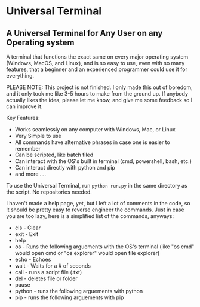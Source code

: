 
# Universal Terminal
A Universal Terminal for Any User on any Operating system
-
A terminal that functions the exact same on every major operating system (Windows, MacOS, and Linux), and is so easy to use, even with so many features, that a beginner and an experienced programmer could use it for everything.

PLEASE NOTE:
This project is not finished. I only made this out of boredom, and it only took me like 3-5 hours to make from the ground up. If anybody actually likes the idea, please let me know, and give me some feedback so I can improve it.

Key Features:
- Works seamlessly on any computer with Windows, Mac, or Linux
- Very Simple to use
- All commands have alternative phrases in case one is easier to remember 
- Can be scripted, like batch filed
- Can interact with the OS's built in terminal (cmd, powershell, bash, etc.)
- Can interact directly with python and pip
- and more ....

To use the Universal Terminal, run `python run.py` in the same directory as the script. No repositories needed.

I haven't made a help page, yet, but I left a lot of comments in the code, so it should be pretty easy to reverse engineer the commands. Just in case you are too lazy, here is a simplified list of the commands, anyways:
- cls - Clear
- exit - Exit
- help
- os - Runs the following arguements with the OS's terminal (like "os cmd" would open cmd or "os explorer" would open file explorer)
- echo - Echoes
- wait - Waits for a # of seconds
- call - runs a script file (.txt)
- del - deletes file or folder
- pause
- python - runs the following arguements with python
- pip - runs the following arguements with pip
